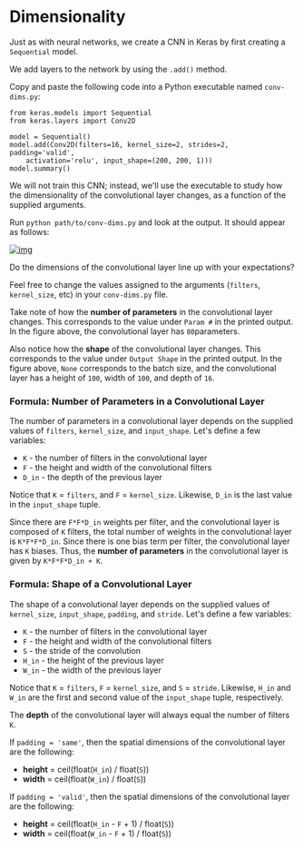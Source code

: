 # Dimensionality

Just as with neural networks, we create a CNN in Keras by first creating a `Sequential` model.

We add layers to the network by using the `.add()` method.

Copy and paste the following code into a Python executable named `conv-dims.py`:

```
from keras.models import Sequential
from keras.layers import Conv2D

model = Sequential()
model.add(Conv2D(filters=16, kernel_size=2, strides=2, padding='valid', 
    activation='relu', input_shape=(200, 200, 1)))
model.summary()

```

We will not train this CNN; instead, we'll use the executable to study how the dimensionality of the convolutional layer changes, as a function of the supplied arguments.

Run `python path/to/conv-dims.py` and look at the output. It should appear as follows:

[![img](https://d17h27t6h515a5.cloudfront.net/topher/2017/May/5913f6c3_conv-dims/conv-dims.png)](https://classroom.udacity.com/nanodegrees/nd101-ent/parts/8e5beda9-d843-4b01-ba93-c49ccec5958a/modules/278c88ea-b443-4055-aa82-e794c638b486/lessons/ee8ac648-24f7-426d-9ba6-3d9a7f6a6a57/concepts/a044de29-c60f-47d8-a82d-aae7b8f24732#)

Do the dimensions of the convolutional layer line up with your expectations?

Feel free to change the values assigned to the arguments (`filters`, `kernel_size`, etc) in your `conv-dims.py` file.

Take note of how the **number of parameters** in the convolutional layer changes. This corresponds to the value under `Param #` in the printed output. In the figure above, the convolutional layer has `80`parameters.

Also notice how the **shape** of the convolutional layer changes. This corresponds to the value under `Output Shape` in the printed output. In the figure above, `None` corresponds to the batch size, and the convolutional layer has a height of `100`, width of `100`, and depth of `16`.

### Formula: Number of Parameters in a Convolutional Layer

The number of parameters in a convolutional layer depends on the supplied values of `filters`, `kernel_size`, and `input_shape`. Let's define a few variables:

- `K` - the number of filters in the convolutional layer
- `F` - the height and width of the convolutional filters
- `D_in` - the depth of the previous layer

Notice that `K` = `filters`, and `F` = `kernel_size`. Likewise, `D_in` is the last value in the `input_shape` tuple.

Since there are `F*F*D_in` weights per filter, and the convolutional layer is composed of `K` filters, the total number of weights in the convolutional layer is `K*F*F*D_in`. Since there is one bias term per filter, the convolutional layer has `K` biases. Thus, the **number of parameters** in the convolutional layer is given by `K*F*F*D_in + K`.

### Formula: Shape of a Convolutional Layer

The shape of a convolutional layer depends on the supplied values of `kernel_size`, `input_shape`, `padding`, and `stride`. Let's define a few variables:

- `K` - the number of filters in the convolutional layer
- `F` - the height and width of the convolutional filters
- `S` - the stride of the convolution
- `H_in` - the height of the previous layer
- `W_in` - the width of the previous layer

Notice that `K` = `filters`, `F` = `kernel_size`, and `S` = `stride`. Likewise, `H_in` and `W_in` are the first and second value of the `input_shape` tuple, respectively.

The **depth** of the convolutional layer will always equal the number of filters `K`.

If `padding = 'same'`, then the spatial dimensions of the convolutional layer are the following:

- **height** = ceil(float(`H_in`) / float(`S`))
- **width** = ceil(float(`W_in`) / float(`S`))

If `padding = 'valid'`, then the spatial dimensions of the convolutional layer are the following:

- **height** = ceil(float(`H_in` - `F` + 1) / float(`S`))
- **width** = ceil(float(`W_in` - `F` + 1) / float(`S`))